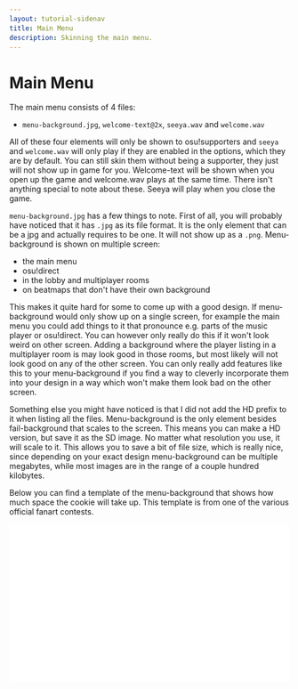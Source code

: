 ```yaml
---
layout: tutorial-sidenav
title: Main Menu
description: Skinning the main menu.
---
```


# Main Menu

The main menu consists of 4 files:

-   `menu-background.jpg`, `welcome-text@2x`, `seeya.wav` and `welcome.wav`

All of these four elements will only be shown to osu!supporters and `seeya` and `welcome.wav` will only play if they are enabled in the options, which they are by default. You can still skin them without being a supporter, they just will not show up in game for you. Welcome-text will be shown when you open up the game and welcome.wav plays at the same time. There isn't anything special to note about these. Seeya will play when you close the game.

`menu-background.jpg` has a few things to note. First of all, you will probably have noticed that it has `.jpg` as its file format. It is the only element that can be a jpg and actually requires to be one. It will not show up as a `.png`. Menu-background is shown on multiple screen:

-   the main menu
-   osu!direct
-   in the lobby and multiplayer rooms
-   on beatmaps that don't have their own background

This makes it quite hard for some to come up with a good design. If menu-background would only show up on a single screen, for example the main menu you could add things to it that pronounce e.g. parts of the music player or osu!direct. You can however only really do this if it won't look weird on other screen. Adding a background where the player listing in a multiplayer room is may look good in those rooms, but most likely will not look good on any of the other screen. You can only really add features like this to your menu-background if you find a way to cleverly incorporate them into your design in a way which won't make them look bad on the other screen.

Something else you might have noticed is that I did not add the HD prefix to it when listing all the files. Menu-background is the only element besides fail-background that scales to the screen. This means you can make a HD version, but save it as the SD image. No matter what resolution you use, it will scale to it. This allows you to save a bit of file size, which is really nice, since depending on your exact design menu-background can be multiple megabytes, while most images are in the range of a couple hundred kilobytes.

Below you can find a template of the menu-background that shows how much space the cookie will take up. This template is from one of the various official fanart contests.

<img src="img/main_menu/main_menu_template.png">
